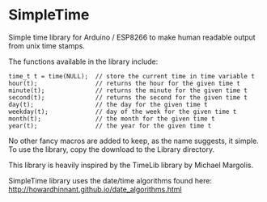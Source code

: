 # SimpleTime
Simple time library for Arduino / ESP8266 to make human readable output from unix time stamps. 

The functions available in the library include:

    time_t t = time(NULL);  // store the current time in time variable t 
    hour(t);                // returns the hour for the given time t
    minute(t);              // returns the minute for the given time t
    second(t);              // returns the second for the given time t 
    day(t);                 // the day for the given time t 
    weekday(t);             // day of the week for the given time t  
    month(t);               // the month for the given time t 
    year(t);                // the year for the given time t  

No other fancy macros are added to keep, as the name suggests, it simple.
To use the library, copy the download to the Library directory.

This library is heavily inspired by the TimeLib library by Michael Margolis. 

SimpleTime library uses the date/time algorithms found here:
http://howardhinnant.github.io/date_algorithms.html